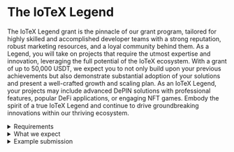 # The IoTeX Legend

The IoTeX Legend grant is the pinnacle of our grant program, tailored for highly skilled and accomplished developer teams with a strong reputation, robust marketing resources, and a loyal community behind them. As a Legend, you will take on projects that require the utmost expertise and innovation, leveraging the full potential of the IoTeX ecosystem. With a grant of up to 50,000 USDT, we expect you to not only build upon your previous achievements but also demonstrate substantial adoption of your solutions and present a well-crafted growth and scaling plan. As an IoTeX Legend, your projects may include advanced DePIN solutions with professional features, popular DeFi applications, or engaging NFT games. Embody the spirit of a true IoTeX Legend and continue to drive groundbreaking innovations within our thriving ecosystem.

<details>

<summary>Requirements</summary>

* Proven team with existing marketing resources
* Existing organic community
* Existing product of their own

</details>

<details>

<summary>What we expect</summary>

Everything form the previous level, and:

* Substantial adoption&#x20;
* Growth/Scaling Plan

</details>

<details>

<summary>Example submission</summary>

* Any DePIN project with professional features
* Popular DeFi app of NFT game

#### For a category specific example visit the [_**Grant Verticals**_](../grant-verticals/) page&#x20;

</details>
